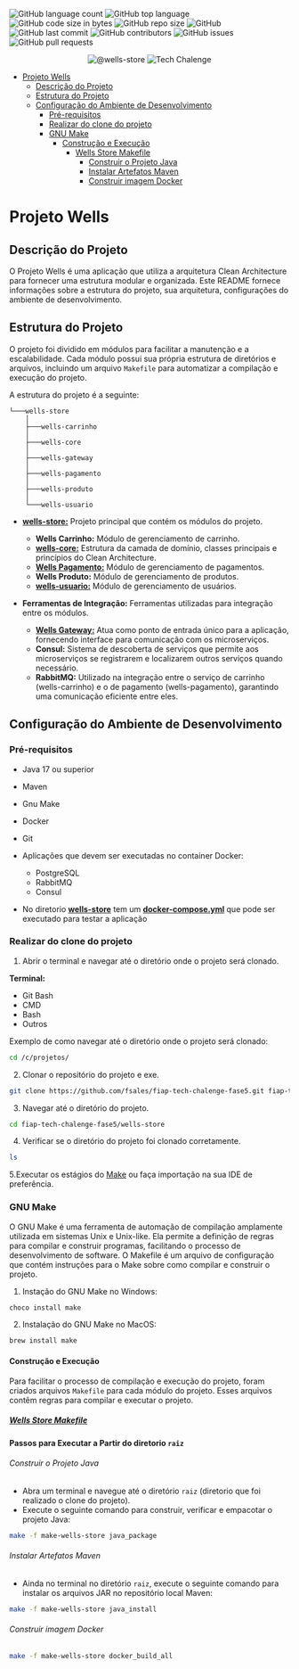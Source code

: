 
![GitHub language count](https://img.shields.io/github/languages/count/fsales/fiap-tech-chalenge-fase5)
![GitHub top language](https://img.shields.io/github/languages/top/fsales/fiap-tech-chalenge-fase5)
![GitHub code size in bytes](https://img.shields.io/github/languages/code-size/fsales/fiap-tech-chalenge-fase5)
![GitHub repo size](https://img.shields.io/github/repo-size/fsales/fiap-tech-chalenge-fase5)
![GitHub](https://img.shields.io/github/license/fsales/fiap-tech-chalenge-fase5)
![GitHub last commit](https://img.shields.io/github/last-commit/fsales/fiap-tech-chalenge-fase5)
![GitHub contributors](https://img.shields.io/github/contributors/fsales/fiap-tech-chalenge-fase5)
![GitHub issues](https://img.shields.io/github/issues/fsales/fiap-tech-chalenge-fase5)
![GitHub pull requests](https://img.shields.io/github/issues-pr/fsales/fiap-tech-chalenge-fase5)

<p align="center">
 <img src="https://img.shields.io/static/v1?label=GitHub&message=@Wells-store&color=8257E5&labelColor=000000" alt="@wells-store" />
 <img src="https://img.shields.io/static/v1?label=Tipo&message=Tech%20Chalenge&color=8257E5&labelColor=000000" alt="Tech Chalenge" />
</p>


- [Projeto Wells](#projeto-wells)
  - [Descrição do Projeto](#descrição-do-projeto)
  - [Estrutura do Projeto](#estrutura-do-projeto)
  - [Configuração do Ambiente de Desenvolvimento](#configuração-do-ambiente-de-desenvolvimento)
    - [Pré-requisitos](#pré-requisitos)
    - [Realizar do clone do projeto](#realizar-do-clone-do-projeto)
    - [GNU Make](#gnu-make)
      - [Construção e Execução](#construção-e-execução)
        - [Wells Store Makefile](#wells-store-makefile)
          - [Construir o Projeto Java](#construir-o-projeto-java)
          - [Instalar Artefatos Maven](#instalar-artefatos-maven)
          - [Construir imagem Docker](#construir-imagem-docker)

# Projeto Wells

## Descrição do Projeto

O Projeto Wells é uma aplicação que utiliza a arquitetura Clean Architecture para fornecer uma estrutura modular e organizada. Este README fornece informações sobre a estrutura do projeto, sua arquitetura, configurações do ambiente de desenvolvimento.

## Estrutura do Projeto

O projeto foi dividido em módulos para facilitar a manutenção e a escalabilidade. Cada módulo possui sua própria estrutura de diretórios e arquivos, incluindo um arquivo `Makefile` para automatizar a compilação e execução do projeto.

A estrutura do projeto é a seguinte:

```plaintext
└───wells-store
    │
    ├───wells-carrinho
    │
    ├───wells-core
    │
    ├───wells-gateway
    │
    ├───wells-pagamento
    │
    ├───wells-produto
    │
    └───wells-usuario
```

- **[wells-store:](/wells-store/README.md)** Projeto principal que contém os módulos do projeto.
  - **Wells Carrinho:** Módulo de gerenciamento de carrinho.
  - **[wells-core:](/wells-store/wells-core/README.md)** Estrutura da camada de domínio, classes principais e princípios do Clean Architecture.
  - **[Wells Pagamento:](/wells-store/wells-pagamento/README.md)** Módulo de gerenciamento de pagamentos.
  - **Wells Produto:**  Módulo de gerenciamento de produtos.
  - **[wells-usuario:](/wells-store/wells-usuario/README.md)** Módulo de gerenciamento de usuários.
  
- **Ferramentas de Integração:** Ferramentas utilizadas para integração entre os módulos.
  - **[Wells Gateway:](/wells-store/wells-gateway/README.md)** Atua como ponto de entrada único para a aplicação, fornecendo interface para comunicação com os microserviços.
  - **Consul:** Sistema de descoberta de serviços que permite aos microserviços se registrarem e localizarem outros serviços quando necessário.
  - **RabbitMQ:** Utilizado na integração entre o serviço de carrinho (wells-carrinho) e o de pagamento (wells-pagamento), garantindo uma comunicação eficiente entre eles.
  

## Configuração do Ambiente de Desenvolvimento

### Pré-requisitos

- Java 17 ou superior
- Maven
- Gnu Make
- Docker
- Git

- Aplicações que devem ser executadas no container Docker:
  - PostgreSQL
  - RabbitMQ
  - Consul

* No diretorio **[wells-store](/wells-store/)** tem um **[docker-compose.yml](/wells-store/docker-compose.yaml)** que pode ser executado para testar a aplicação

### Realizar do clone do projeto

1. Abrir o terminal e navegar até o diretório onde o projeto será clonado.

**Terminal:**

- Git Bash
- CMD
- Bash
- Outros

Exemplo de como navegar até o diretório onde o projeto será clonado:

```bash
cd /c/projetos/
```

2. Clonar o repositório do projeto e exe.

```bash
git clone https://github.com/fsales/fiap-tech-chalenge-fase5.git fiap-tech-chalenge-fase5
```

3. Navegar até o diretório do projeto.

```bash
cd fiap-tech-chalenge-fase5/wells-store
```

4. Verificar se o diretório do projeto foi clonado corretamente.

```bash
ls
```

5.Executar os estágios do [Make](https://github.com/fsales/fiap-tech-chalenge-fase5/blob/feature/usuario/wells-store/README.md#gnu-make) ou faça importação na sua IDE de preferência.

### GNU Make

O GNU Make é uma ferramenta de automação de compilação amplamente utilizada em sistemas Unix e Unix-like. Ela permite a definição de regras para compilar e construir programas, facilitando o processo de desenvolvimento de software. O Makefile é um arquivo de configuração que contém instruções para o Make sobre como compilar e construir o projeto.

1. Instação do GNU Make no Windows:

```bash
choco install make
```

2. Instalação do GNU Make no MacOS:

```bash
brew install make
```

#### Construção e Execução

Para facilitar o processo de compilação e execução do projeto, foram criados arquivos `Makefile` para cada módulo do projeto. Esses arquivos contêm regras para compilar e executar o projeto.

##### [Wells Store Makefile](/make-wells-store.mk)

**Passos para Executar a Partir do diretorio  `raiz`**

###### Construir o Projeto Java

- Abra um terminal e navegue até o diretório `raiz` (diretorio que foi realizado o clone do projeto).
- Execute o seguinte comando para construir, verificar e empacotar o projeto Java:

```bash
make -f make-wells-store java_package
```

###### Instalar Artefatos Maven

- Ainda no terminal no diretório `raiz`, execute o seguinte comando para instalar os arquivos JAR no repositório local Maven:

```bash
make -f make-wells-store java_install
```

###### Construir imagem Docker

```bash
make -f make-wells-store docker_build_all
```